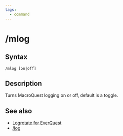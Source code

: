 ```yaml
---
tags:
  - command
---
```


# /mlog

## Syntax

<!--cmd-syntax-start-->
```eqcommand
/mlog [on|off]
```
<!--cmd-syntax-end-->

## Description

<!--cmd-desc-start-->
Turns MacroQuest logging on or off, default is a toggle.
<!--cmd-desc-end-->

## See also

- [Logrotate for EverQuest](https://www.redguides.com/community/resources/logrotate-for-everquest-very-vanilla-and-everything-else-on-windows-10.2030/)
- [/log](../everquest/commands/cmd-log.md)